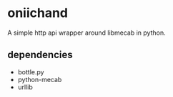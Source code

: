 oniichand
=========

A simple http api wrapper around libmecab in python.

dependencies
------------

* bottle.py
* python-mecab
* urllib
